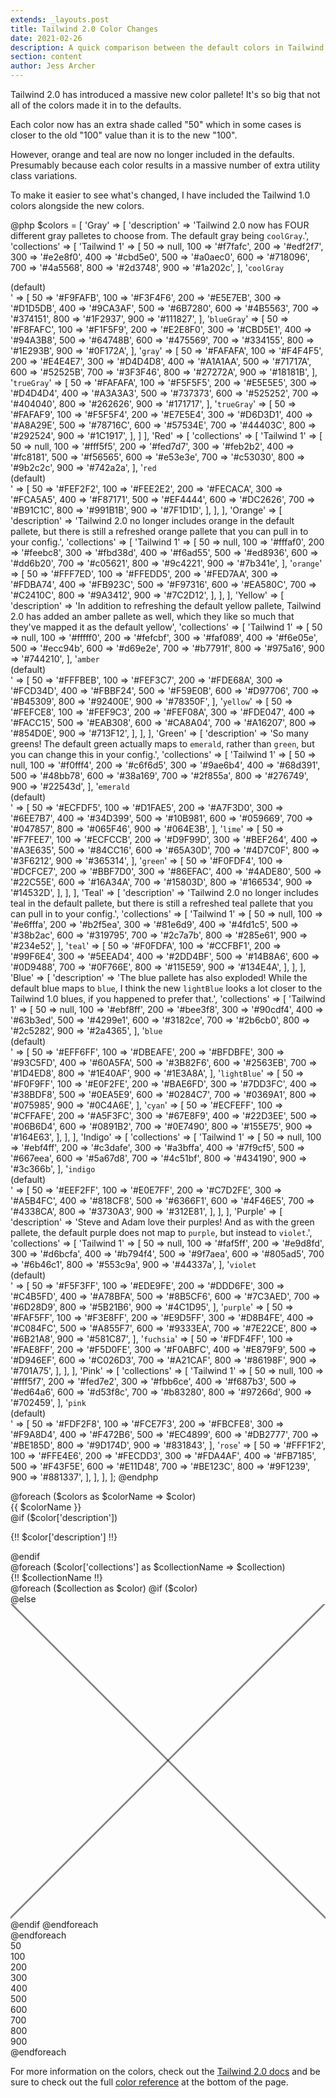 ```yaml
---
extends: _layouts.post
title: Tailwind 2.0 Color Changes
date: 2021-02-26
description: A quick comparison between the default colors in Tailwind v1 and v2
section: content
author: Jess Archer
---
```


Tailwind 2.0 has introduced a massive new color pallete! It's so big that not all of the colors made it in to the defaults.

Each color now has an extra shade called "50" which in some cases is closer to the old "100" value than it is to the new "100".

However, orange and teal are now no longer included in the defaults. Presumably because each color results in a massive number of extra utility class variations.

To make it easier to see what's changed, I have included the Tailwind 1.0 colors alongside the new colors.

@php
$colors = [
    'Gray' => [
        'description' => 'Tailwind 2.0 now has FOUR different gray palletes to choose from. The default gray being <code>coolGray</code>.',
        'collections' => [
            'Tailwind 1' => [
                50 => null,
                100 => '#f7fafc',
                200 => '#edf2f7',
                300 => '#e2e8f0',
                400 => '#cbd5e0',
                500 => '#a0aec0',
                600 => '#718096',
                700 => '#4a5568',
                800 => '#2d3748',
                900 => '#1a202c',
            ],
            '<code>coolGray</code><div class="text-sm">(default)</div>' => [
                50  => '#F9FAFB',
                100 => '#F3F4F6',
                200 => '#E5E7EB',
                300 => '#D1D5DB',
                400 => '#9CA3AF',
                500 => '#6B7280',
                600 => '#4B5563',
                700 => '#374151',
                800 => '#1F2937',
                900 => '#111827',
            ],
            '<code>blueGray</code>' => [
                50  => '#F8FAFC',
                100 => '#F1F5F9',
                200 => '#E2E8F0',
                300 => '#CBD5E1',
                400 => '#94A3B8',
                500 => '#64748B',
                600 => '#475569',
                700 => '#334155',
                800 => '#1E293B',
                900 => '#0F172A',
            ],
            '<code>gray</code>' => [
                50  => '#FAFAFA',
                100 => '#F4F4F5',
                200 => '#E4E4E7',
                300 => '#D4D4D8',
                400 => '#A1A1AA',
                500 => '#71717A',
                600 => '#52525B',
                700 => '#3F3F46',
                800 => '#27272A',
                900 => '#18181B',
            ],
            '<code>trueGray</code>' => [
                50  => '#FAFAFA',
                100 => '#F5F5F5',
                200 => '#E5E5E5',
                300 => '#D4D4D4',
                400 => '#A3A3A3',
                500 => '#737373',
                600 => '#525252',
                700 => '#404040',
                800 => '#262626',
                900 => '#171717',
            ],
            '<code>trueGray</code>' => [
                50  => '#FAFAF9',
                100 => '#F5F5F4',
                200 => '#E7E5E4',
                300 => '#D6D3D1',
                400 => '#A8A29E',
                500 => '#78716C',
                600 => '#57534E',
                700 => '#44403C',
                800 => '#292524',
                900 => '#1C1917',
            ],
        ]
    ],
    'Red' => [
        'collections' => [
            'Tailwind 1' => [
                50  => null,
                100 => '#fff5f5',
                200 => '#fed7d7',
                300 => '#feb2b2',
                400 => '#fc8181',
                500 => '#f56565',
                600 => '#e53e3e',
                700 => '#c53030',
                800 => '#9b2c2c',
                900 => '#742a2a',
            ],
            '<code>red</code><div class="text-sm">(default)</div>' => [
                50  => '#FEF2F2',
                100 => '#FEE2E2',
                200 => '#FECACA',
                300 => '#FCA5A5',
                400 => '#F87171',
                500 => '#EF4444',
                600 => '#DC2626',
                700 => '#B91C1C',
                800 => '#991B1B',
                900 => '#7F1D1D',
            ],
        ],
    ],
    'Orange' => [
        'description' => 'Tailwind 2.0 no longer includes orange in the default pallete, but there is still a refreshed orange pallete that you can pull in to your config.',
        'collections' => [
            'Tailwind 1' => [
                50  => null,
                100 => '#fffaf0',
                200 => '#feebc8',
                300 => '#fbd38d',
                400 => '#f6ad55',
                500 => '#ed8936',
                600 => '#dd6b20',
                700 => '#c05621',
                800 => '#9c4221',
                900 => '#7b341e',
            ],
            '<code>orange</code>' => [
                50  => '#FFF7ED',
                100 => '#FFEDD5',
                200 => '#FED7AA',
                300 => '#FDBA74',
                400 => '#FB923C',
                500 => '#F97316',
                600 => '#EA580C',
                700 => '#C2410C',
                800 => '#9A3412',
                900 => '#7C2D12',
            ],
        ],
    ],
    'Yellow' => [
        'description' => 'In addition to refreshing the default yellow pallete, Tailwind 2.0 has added an amber pallete as well, which they like so much that they\'ve mapped it as the default yellow',
        'collections' => [
            'Tailwind 1' => [
                50  => null,
                100 => '#fffff0',
                200 => '#fefcbf',
                300 => '#faf089',
                400 => '#f6e05e',
                500 => '#ecc94b',
                600 => '#d69e2e',
                700 => '#b7791f',
                800 => '#975a16',
                900 => '#744210',
            ],
            '<code>amber</code><div class="text-sm">(default)</div>' => [
                50  => '#FFFBEB',
                100 => '#FEF3C7',
                200 => '#FDE68A',
                300 => '#FCD34D',
                400 => '#FBBF24',
                500 => '#F59E0B',
                600 => '#D97706',
                700 => '#B45309',
                800 => '#92400E',
                900 => '#78350F',
            ],
            '<code>yellow</code>' => [
                50  => '#FEFCE8',
                100 => '#FEF9C3',
                200 => '#FEF08A',
                300 => '#FDE047',
                400 => '#FACC15',
                500 => '#EAB308',
                600 => '#CA8A04',
                700 => '#A16207',
                800 => '#854D0E',
                900 => '#713F12',
            ],
        ],
    ],
    'Green' => [
        'description' => 'So many greens! The default green actually maps to <code>emerald</code>, rather than <code>green</code>, but you can change this in your config.',
        'collections' => [
            'Tailwind 1' => [
                50  => null,
                100 => '#f0fff4',
                200 => '#c6f6d5',
                300 => '#9ae6b4',
                400 => '#68d391',
                500 => '#48bb78',
                600 => '#38a169',
                700 => '#2f855a',
                800 => '#276749',
                900 => '#22543d',
            ],
            '<code>emerald</code><div class="text-sm">(default)</div>' => [
                50  => '#ECFDF5',
                100 => '#D1FAE5',
                200 => '#A7F3D0',
                300 => '#6EE7B7',
                400 => '#34D399',
                500 => '#10B981',
                600 => '#059669',
                700 => '#047857',
                800 => '#065F46',
                900 => '#064E3B',
            ],
            '<code>lime</code>' => [
                50  => '#F7FEE7',
                100 => '#ECFCCB',
                200 => '#D9F99D',
                300 => '#BEF264',
                400 => '#A3E635',
                500 => '#84CC16',
                600 => '#65A30D',
                700 => '#4D7C0F',
                800 => '#3F6212',
                900 => '#365314',
            ],
            '<code>green</code>' => [
                50  => '#F0FDF4',
                100 => '#DCFCE7',
                200 => '#BBF7D0',
                300 => '#86EFAC',
                400 => '#4ADE80',
                500 => '#22C55E',
                600 => '#16A34A',
                700 => '#15803D',
                800 => '#166534',
                900 => '#14532D',
            ],
        ],
    ],
    'Teal' => [
        'description' => 'Tailwind 2.0 no longer includes teal in the default pallete, but there is still a refreshed teal pallete that you can pull in to your config.',
        'collections' => [
            'Tailwind 1' => [
                50  => null,
                100 => '#e6fffa',
                200 => '#b2f5ea',
                300 => '#81e6d9',
                400 => '#4fd1c5',
                500 => '#38b2ac',
                600 => '#319795',
                700 => '#2c7a7b',
                800 => '#285e61',
                900 => '#234e52',
            ],
            '<code>teal</code>' => [
                50  => '#F0FDFA',
                100 => '#CCFBF1',
                200 => '#99F6E4',
                300 => '#5EEAD4',
                400 => '#2DD4BF',
                500 => '#14B8A6',
                600 => '#0D9488',
                700 => '#0F766E',
                800 => '#115E59',
                900 => '#134E4A',
            ],
        ],
    ],
    'Blue' => [
        'description' => 'The blue pallete has also exploded! While the default blue maps to <code>blue</code>, I think the new <code>lightBlue</code> looks a lot closer to the Tailwind 1.0 blues, if you happened to prefer that.',
        'collections' => [
            'Tailwind 1' => [
                50  => null,
                100 => '#ebf8ff',
                200 => '#bee3f8',
                300 => '#90cdf4',
                400 => '#63b3ed',
                500 => '#4299e1',
                600 => '#3182ce',
                700 => '#2b6cb0',
                800 => '#2c5282',
                900 => '#2a4365',
            ],
            '<code>blue</code><div class="text-sm">(default)</div>' => [
                50  => '#EFF6FF',
                100 => '#DBEAFE',
                200 => '#BFDBFE',
                300 => '#93C5FD',
                400 => '#60A5FA',
                500 => '#3B82F6',
                600 => '#2563EB',
                700 => '#1D4ED8',
                800 => '#1E40AF',
                900 => '#1E3A8A',
            ],
            '<code>lightBlue</code>' => [
                50  => '#F0F9FF',
                100 => '#E0F2FE',
                200 => '#BAE6FD',
                300 => '#7DD3FC',
                400 => '#38BDF8',
                500 => '#0EA5E9',
                600 => '#0284C7',
                700 => '#0369A1',
                800 => '#075985',
                900 => '#0C4A6E',
            ],
            '<code>cyan</code>' => [
                50  => '#ECFEFF',
                100 => '#CFFAFE',
                200 => '#A5F3FC',
                300 => '#67E8F9',
                400 => '#22D3EE',
                500 => '#06B6D4',
                600 => '#0891B2',
                700 => '#0E7490',
                800 => '#155E75',
                900 => '#164E63',
            ],
        ],
    ],
    'Indigo' => [
        'collections' => [
            'Tailwind 1' => [
                50  => null,
                100 => '#ebf4ff',
                200 => '#c3dafe',
                300 => '#a3bffa',
                400 => '#7f9cf5',
                500 => '#667eea',
                600 => '#5a67d8',
                700 => '#4c51bf',
                800 => '#434190',
                900 => '#3c366b',
            ],
            '<code>indigo</code><div class="text-sm">(default)</div>' => [
                50  => '#EEF2FF',
                100 => '#E0E7FF',
                200 => '#C7D2FE',
                300 => '#A5B4FC',
                400 => '#818CF8',
                500 => '#6366F1',
                600 => '#4F46E5',
                700 => '#4338CA',
                800 => '#3730A3',
                900 => '#312E81',
            ],
        ],
    ],
    'Purple' => [
        'description' => 'Steve and Adam love their purples! And as with the green pallete, the default purple does not map to <code>purple</code>, but instead to <code>violet</code>.',
        'collections' => [
            'Tailwind 1' => [
                50  => null,
                100 => '#faf5ff',
                200 => '#e9d8fd',
                300 => '#d6bcfa',
                400 => '#b794f4',
                500 => '#9f7aea',
                600 => '#805ad5',
                700 => '#6b46c1',
                800 => '#553c9a',
                900 => '#44337a',
            ],
            '<code>violet</code><div class="text-sm">(default)</div>' => [
                50  => '#F5F3FF',
                100 => '#EDE9FE',
                200 => '#DDD6FE',
                300 => '#C4B5FD',
                400 => '#A78BFA',
                500 => '#8B5CF6',
                600 => '#7C3AED',
                700 => '#6D28D9',
                800 => '#5B21B6',
                900 => '#4C1D95',
            ],
            '<code>purple</code>' => [
                50  => '#FAF5FF',
                100 => '#F3E8FF',
                200 => '#E9D5FF',
                300 => '#D8B4FE',
                400 => '#C084FC',
                500 => '#A855F7',
                600 => '#9333EA',
                700 => '#7E22CE',
                800 => '#6B21A8',
                900 => '#581C87',
            ],
            '<code>fuchsia</code>' => [
                50  => '#FDF4FF',
                100 => '#FAE8FF',
                200 => '#F5D0FE',
                300 => '#F0ABFC',
                400 => '#E879F9',
                500 => '#D946EF',
                600 => '#C026D3',
                700 => '#A21CAF',
                800 => '#86198F',
                900 => '#701A75',
            ],
        ],
    ],
    'Pink' => [
        'collections' => [
            'Tailwind 1' => [
                50  => null,
                100 => '#fff5f7',
                200 => '#fed7e2',
                300 => '#fbb6ce',
                400 => '#f687b3',
                500 => '#ed64a6',
                600 => '#d53f8c',
                700 => '#b83280',
                800 => '#97266d',
                900 => '#702459',
            ],
            '<code>pink</code><div class="text-sm">(default)</div>' => [
                50  => '#FDF2F8',
                100 => '#FCE7F3',
                200 => '#FBCFE8',
                300 => '#F9A8D4',
                400 => '#F472B6',
                500 => '#EC4899',
                600 => '#DB2777',
                700 => '#BE185D',
                800 => '#9D174D',
                900 => '#831843',
            ],
            '<code>rose</code>' => [
                50  => '#FFF1F2',
                100 => '#FFE4E6',
                200 => '#FECDD3',
                300 => '#FDA4AF',
                400 => '#FB7185',
                500 => '#F43F5E',
                600 => '#E11D48',
                700 => '#BE123C',
                800 => '#9F1239',
                900 => '#881337',
            ],
        ],
    ],
];
@endphp

<div class="p-6 grid gap-6 bg-white border">
    @foreach ($colors as $colorName => $color)
        <div class="grid gap-2">
            <div class="font-bold text-gray-800">{{ $colorName }}</div>
            @if ($color['description'])
                <p class="mb-4 text-gray-600">{!! $color['description'] !!}</p>
            @endif
            <div class="grid gap-2">
                @foreach ($color['collections'] as $collectionName => $collection)
                    <div class="sm:flex">
                        <div class="w-32 flex items-center"><div>{!! $collectionName !!}</div></div>
                        <div class="flex-1 grid grid-cols-5 md:grid-cols-10 gap-2">
                            @foreach ($collection as $color)
                                @if ($color)
                                    <div class="h-16 rounded" style="background: {{ $color }}"></div>
                                @else
                                    <div class="h-16 rounded relative border">
                                        <svg class="w-full h-full absolute" viewBox="0 0 188 188" fill="none" xmlns="http://www.w3.org/2000/svg">
                                            <line y1="-0.5" x2="265.872" y2="-0.5" transform="matrix(-0.707107 0.707107 0.707107 0.707107 188 0)" stroke="black" stroke-opacity="0.5"/>
                                            <line x1="0.353553" y1="-0.353553" x2="188.354" y2="187.646" stroke="black" stroke-opacity="0.5"/>
                                        </svg>
                                    </div>
                                @endif
                            @endforeach
                        </div>
                    </div>
                @endforeach
            </div>
            <div class="hidden md:flex">
                <div class="w-32"></div>
                <div class="flex-1 grid grid-cols-10 gap-2 text-sm font-semibold">
                    <div>50</div>
                    <div>100</div>
                    <div>200</div>
                    <div>300</div>
                    <div>400</div>
                    <div>500</div>
                    <div>600</div>
                    <div>700</div>
                    <div>800</div>
                    <div>900</div>
                </div>
            </div>
        </div>
    @endforeach
</div>

For more information on the colors, check out the [Tailwind 2.0 docs](https://tailwindcss.com/docs/customizing-colors) and be sure to check out the full [color reference](https://tailwindcss.com/docs/customizing-colors#color-palette-reference) at the bottom of the page.
